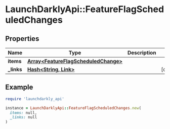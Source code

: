 # LaunchDarklyApi::FeatureFlagScheduledChanges

## Properties

| Name | Type | Description | Notes |
| ---- | ---- | ----------- | ----- |
| **items** | [**Array&lt;FeatureFlagScheduledChange&gt;**](FeatureFlagScheduledChange.md) |  |  |
| **_links** | [**Hash&lt;String, Link&gt;**](Link.md) |  | [optional] |

## Example

```ruby
require 'launchdarkly_api'

instance = LaunchDarklyApi::FeatureFlagScheduledChanges.new(
  items: null,
  _links: null
)
```


